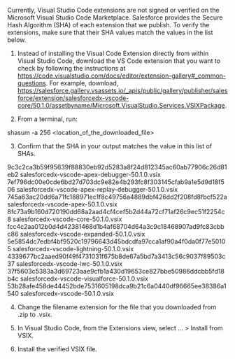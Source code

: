 Currently, Visual Studio Code extensions are not signed or verified on the
Microsoft Visual Studio Code Marketplace. Salesforce provides the Secure Hash
Algorithm (SHA) of each extension that we publish. To verify the extensions,
make sure that their SHA values match the values in the list below.

1. Instead of installing the Visual Code Extension directly from within Visual
   Studio Code, download the VS Code extension that you want to check by
   following the instructions at
   https://code.visualstudio.com/docs/editor/extension-gallery#_common-questions.
   For example, download,
   https://salesforce.gallery.vsassets.io/_apis/public/gallery/publisher/salesforce/extension/salesforcedx-vscode-core/50.1.0/assetbyname/Microsoft.VisualStudio.Services.VSIXPackage.

2. From a terminal, run:

shasum -a 256 <location_of_the_downloaded_file>

3. Confirm that the SHA in your output matches the value in this list of SHAs.

9c3c2ca3b59f95639f88830eb92d5283a8f24d812345ac60ab77906c26d81eb2  salesforcedx-vscode-apex-debugger-50.1.0.vsix
7ef796dc00e0cde6bd27d703dc9e82e4b293fc8f303145cfab9a1e5d9d18f506  salesforcedx-vscode-apex-replay-debugger-50.1.0.vsix
745a63ac20dd6a71fc188971ec1f8c49756a4889dbf426dd2f208fd8fbcf522a  salesforcedx-vscode-apex-50.1.0.vsix
8fc73a9b160d720190dd68a2aad4cf4cef5b2d44a72cf71af26c9ec51f2254c8  salesforcedx-vscode-core-50.1.0.vsix
fcc4c2aa012b0d4d42381468d1b4af68704d64a3c9c18468907ad9fc83cbbc86  salesforcedx-vscode-expanded-50.1.0.vsix
5e5854dc7edbf4bf9520c19796643d45bdcdfa97cca1af90a4f0da0f77e50105  salesforcedx-vscode-lightning-50.1.0.vsix
4339677bc2aaed90f49f4731031f675b8de67a5bd7a3413c56c9037f89503c37  salesforcedx-vscode-lwc-50.1.0.vsix
37f5603c5383a3d69723aae9cfb1a430d19653ce827bbe50986ddcbb5fd18b4c  salesforcedx-vscode-visualforce-50.1.0.vsix
53b28afe458de44452bde7531605198dca9b21c6a0440df96665ee38386a1540  salesforcedx-vscode-50.1.0.vsix


4. Change the filename extension for the file that you downloaded from .zip to
.vsix.

5. In Visual Studio Code, from the Extensions view, select ... > Install from
VSIX.

6. Install the verified VSIX file.
